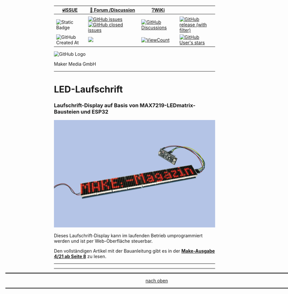 <a name="oben"></a>

<div align="center">

|[:skull:ISSUE](https://github.com/frankyhub/LED-Laufschrift/issues?q=is%3Aissue)|[:speech_balloon: Forum /Discussion](https://github.com/frankyhub/LED-Laufschrift/discussions)|[:grey_question:WiKi](https://github.com/frankyhub/LED-Laufschrift/wiki)||
|--|--|--|--|
| | | | |
|![Static Badge](https://img.shields.io/badge/RepoNr.:-%2001-blue)|<a href="https://github.com/frankyhub/LED-Laufschrift/issues">![GitHub issues](https://img.shields.io/github/issues/frankyhub/LED-Laufschrift)![GitHub closed issues](https://img.shields.io/github/issues-closed/frankyhub/LED-Laufschrift)|<a href="https://github.com/frankyhub/LED-Laufschrift/discussions">![GitHub Discussions](https://img.shields.io/github/discussions/frankyhub/LED-Laufschrift)|<a href="https://github.com/frankyhub/LED-Laufschrift/releases">![GitHub release (with filter)](https://img.shields.io/github/v/release/frankyhub/LED-Laufschrift)|
|![GitHub Created At](https://img.shields.io/github/created-at/frankyhub/LED-Laufschrift)| <a href="https://github.com/frankyhub/LED-Laufschrift/pulse" alt="Activity"><img src="https://img.shields.io/github/commit-activity/m/badges/shields" />| <a href="https://github.com/frankyhub/LED-Laufschrift/graphs/traffic"><img alt="ViewCount" src="https://views.whatilearened.today/views/github/frankyhub/github-clone-count-badge.svg">  |<a href="https://github.com/frankyhub?tab=stars"> ![GitHub User's stars](https://img.shields.io/github/stars/frankyhub)|
</div>










![GitHub Logo](http://www.heise.de/make/icons/make_logo.png)

Maker Media GmbH
*** 

# LED-Laufschrift

### Laufschrift-Display auf Basis von MAX7219-LEDmatrix-Bausteien und ESP32
![Picture](https://github.com/MakeMagazinDE/LED-Laufschrift/blob/main/LED-Laufschrift.jpg) 

Dieses Laufschrift-Display kann im laufenden Betrieb umprogrammiert werden und ist per Web-Oberfläche steuerbar.

Den vollständigen Artikel mit der Bauanleitung gibt es in der **[Make-Ausgabe 4/21 ab Seite 8](https://www.heise.de/select/make/2021/4/2110507371666902865)** zu lesen. 



---

<div style="position:absolute; left:2cm; ">   
<ol class="breadcrumb" style="border-top: 2px solid black;border-bottom:2px solid black; height: 45px; width: 900px;"> <p align="center"><a href="#oben">nach oben</a></p></ol>
</div>  

---

